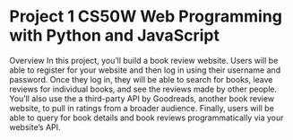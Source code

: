 # Project 1 CS50W Web Programming with Python and JavaScript

Overview
In this project, you’ll build a book review website.
Users will be able to register for your website and then log in using their username and password.
Once they log in, they will be able to search for books, leave reviews for individual books,
and see the reviews made by other people. You’ll also use the a third-party API by Goodreads,
another book review website, to pull in ratings from a broader audience.
Finally, users will be able to query for book details and book reviews programmatically via your website’s API.
